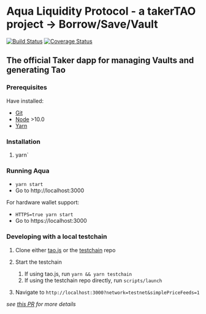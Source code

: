 # Aqua Liquidity Protocol - a takerTAO project -> Borrow/Save/Vault

[![Build Status][build]][build-url]
[![Coverage Status][cover]][cover-url]

## The official Taker dapp for managing Vaults and generating Tao

### Prerequisites

Have installed:

- [Git](https://git-scm.com/downloads)
- [Node](https://nodejs.org/en/download/) >10.0
- [Yarn](https://yarnpkg.com/lang/en/docs/install/)

### Installation

1.  yarn`

### Running Aqua

- `yarn start`
- Go to http://localhost:3000

For hardware wallet support:

- `HTTPS=true yarn start`
- Go to https://localhost:3000

### Developing with a local testchain

1. Clone either [tao.js](https://github.com/cleancoindev/tao.js) or the [testchain](https://github.com/cleancoindev/testchain) repo

2. Start the testchain
   1. If using tao.js, run `yarn && yarn testchain`
   2. If using the testchain repo directly, run `scripts/launch`

3) Navigate to `http://localhost:3000?network=testnet&simplePriceFeeds=1`

_see [this PR](https://github.com/cleancoindev/mct-cdp-portal/pull/26) for more details_

[build]: https://circleci.com/gh/cleancoindev/mct-cdp-portal.svg?style=svg
[build-url]: https://circleci.com/gh/cleancoindev/mct-cdp-portal
[cover]: https://codecov.io/gh/cleancoindev/mct-cdp-portal/branch/master/graph/badge.svg
[cover-url]: https://codecov.io/gh/cleancoindev/mct-cdp-portal
